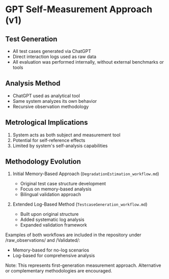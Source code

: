 # GPT Self-Measurement Approach (v1)

## Test Generation
- All test cases generated via ChatGPT
- Direct interaction logs used as raw data
- All evaluation was performed internally, without external benchmarks or tools

## Analysis Method
- ChatGPT used as analytical tool
- Same system analyzes its own behavior
- Recursive observation methodology

## Metrological Implications
1. System acts as both subject and measurement tool
2. Potential for self-reference effects
3. Limited by system's self-analysis capabilities

## Methodology Evolution
1. Initial Memory-Based Approach (`DegradationEstimation_workflow.md`)
   - Original test case structure development
   - Focus on memory-based analysis
   - Bilingual validation approach

2. Extended Log-Based Method (`TestcaseGeneration_workflow.md`)
   - Built upon original structure
   - Added systematic log analysis
   - Expanded validation framework

Examples of both workflows are included in the repository under /raw_observations/ and /Validated/:
- Memory-based for no-log scenarios
- Log-based for comprehensive analysis

Note: This represents first-generation measurement approach.
Alternative or complementary methodologies are encouraged.